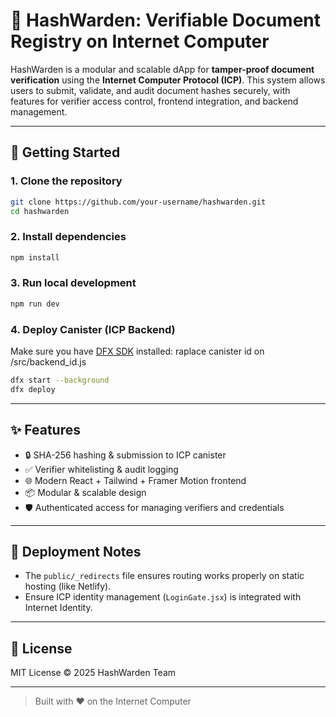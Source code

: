 # 📄 HashWarden: Verifiable Document Registry on Internet Computer

HashWarden is a modular and scalable dApp for **tamper-proof document verification** using the **Internet Computer Protocol (ICP)**. This system allows users to submit, validate, and audit document hashes securely, with features for verifier access control, frontend integration, and backend management.

---

## 🚀 Getting Started

### 1. Clone the repository

```bash
git clone https://github.com/your-username/hashwarden.git
cd hashwarden
```

### 2. Install dependencies

```bash
npm install
```

### 3. Run local development

```bash
npm run dev
```

### 4. Deploy Canister (ICP Backend)

Make sure you have [DFX SDK](https://internetcomputer.org/docs/current/developer-docs/setup/install/) installed:
raplace canister id on /src/backend_id.js

```bash
dfx start --background
dfx deploy
```

---

## ✨ Features

* 🔒 SHA-256 hashing & submission to ICP canister
* ✅ Verifier whitelisting & audit logging
* 🌐 Modern React + Tailwind + Framer Motion frontend
* 📦 Modular & scalable design
* 🛡️ Authenticated access for managing verifiers and credentials

---

## 📁 Deployment Notes

* The `public/_redirects` file ensures routing works properly on static hosting (like Netlify).
* Ensure ICP identity management (`LoginGate.jsx`) is integrated with Internet Identity.

---

## 📃 License

MIT License © 2025 HashWarden Team

---

> Built with ❤️ on the Internet Computer
